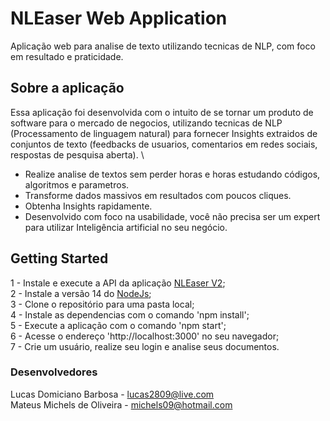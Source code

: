 # NLEaser Web Application

Aplicação web para analise de texto utilizando tecnicas de NLP, com foco em resultado e praticidade.


## Sobre a aplicação

Essa aplicação foi desenvolvida com o intuito de se tornar um produto de software para o mercado de negocios, utilizando tecnicas de NLP (Processamento de linguagem natural) para fornecer Insights extraidos de conjuntos de texto (feedbacks de usuarios, comentarios em redes sociais, respostas de pesquisa aberta). \

* Realize analise de textos sem perder horas e horas estudando códigos, algoritmos e parametros.
* Transforme dados massivos em resultados com poucos cliques.
* Obtenha Insights rapidamente.
* Desenvolvido com foco na usabilidade, você não precisa ser um expert para utilizar Inteligência artificial no seu negócio.


## Getting Started

1 - Instale e execute a API da aplicação [NLEaser V2](https://github.com/MMichels/NLEaser_v2); \
2 - Instale a versão 14 do [NodeJs](https://nodejs.org/download/release/v14.15.1/); \
3 - Clone o repositório para uma pasta local; \
4 - Instale as dependencias com o comando 'npm install'; \
5 - Execute a aplicação com o comando 'npm start'; \
6 - Acesse o endereço 'http://localhost:3000' no seu navegador; \
7 - Crie um usuário, realize seu login e analise seus documentos.


### Desenvolvedores

Lucas Domiciano Barbosa - lucas2809@live.com \
Mateus Michels de Oliveira - michels09@hotmail.com